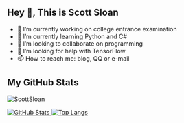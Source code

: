 ## Hey 👋, This is Scott Sloan

- 🔭 I’m currently working on college entrance examination
- 🌱 I’m currently learning Python and C#
- 👯 I’m looking to collaborate on programming
- 🤔 I’m looking for help with TensorFlow
- 📫 How to reach me: blog, QQ or e-mail

## My GitHub Stats
<p align=left> <img src="https://komarev.com/ghpvc/?username=ScottSloan" alt="ScottSloan"/></p>

<a href="https://github.com/ScottSloan">
  <img alt="GitHub Stats" src="https://github-readme-stats.vercel.app/api?username=ScottSloan&show_icons=true&include_all_commits=true" />
</a>
<a href="https://github.com/ScottSloan">
  <img alt="Top Langs" src="https://github-readme-stats.vercel.app/api/top-langs/?username=ScottSloan&layout=compact" />
</a>
